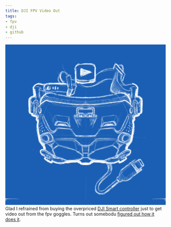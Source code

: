 ```yaml
---
title: DJI FPV Video Out
tags:
- fpv
- dji
- github
---
```


![DJI FPV](djifpv.png)
Glad I refrained from buying the overpriced [DJI Smart controller](https://www.dji.com/cz/smart-controller) just to get video out from the fpv goggles. Turns out somebodu [figured out how it does it](https://github.com/fpv-wtf/voc-poc).